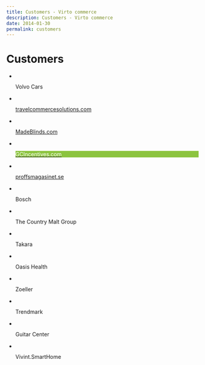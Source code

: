 ```yaml
---
title: Customers - Virto commerce
description: Customers - Virto commerce
date: 2014-01-30
permalink: customers
---
```


<style>
    .customers .list-link.gifts.link-case
    {
        border-color: #8cc43f;
    }

    .customers .list-link.gifts.link-case .list-name
    {
        background: #8cc43f;
        color: #fff;
    }

    .customers .list-link.kitmall.link-case
    {
        border-color: #28c0d2;
    }

    .customers .list-link.kitmall.link-case .list-name
    {
        background: #28c0d2;
        color: #fff;
    }

    .customers .list-link.caromba:hover
    {
        border-color: #333;
    }

    .customers .list-link.caromba:hover .list-name
    {
        background: #333;
        color: #fff;
    }
</style>

<div class="customers">
    <div class="responsive">
        <h1 class="head-title">Customers</h1>
        <ul class="list">
            <li class="list-item">
                <div class="list-link">
                    <figure class="list-img">
                        <img src="/assets/images/casestudies/volvocars-logo.jpg" alt="" class="list-pic">
                    </figure>
                    <div class="list-name">
                        <div class="name">Volvo Cars</div>
                    </div>
                </div>
            </li>                 
            <li class="list-item">
                <a class="list-link" href="http://travelcommercesolutions.com" target="_blank" rel="nofollow">
                    <figure class="list-img">
                        <img src="/assets/images/casestudies/tcs.png" alt="" class="list-pic">
                    </figure>
                    <div class="list-name">
                        <div class="name">travelcommercesolutions.com</div>
                    </div>
                </a>
            </li>    
            <li class="list-item">
                <a class="list-link" href="https://www.madeblinds.com" target="_blank" rel="nofollow">
                    <figure class="list-img">
                        <img src="/assets/images/casestudies/madeblinds.png" alt="" class="list-pic">
                    </figure>
                    <div class="list-name">
                        <div class="name">MadeBlinds.com</div>
                    </div>
                </a>
            </li>    
            <li class="list-item">
                <a class="list-link gifts link-case" href="https://virtocommerce.com/assets/files/gc-case-study.pdf">
                    <figure class="list-img">
                        <img src="https://virtocommerce.com/assets/images/casestudies/gc-logo.jpg" alt="" class="list-pic">
                    </figure>
                    <div class="list-name">
                        <div class="name">GCIncentives.com</div>
                    </div>
                </a>
            </li>   
            <li class="list-item">
                <a class="list-link" href="http://proffsmagasinet.se" target="_blank" rel="nofollow">
                    <figure class="list-img">
                        <img src="/assets/images/casestudies/pm-logo.svg" alt="" class="list-pic">
                    </figure>
                    <div class="list-name">
                        <div class="name">proffsmagasinet.se</div>
                    </div>
                </a>
            </li>
            <li class="list-item">
                <div class="list-link">
                    <figure class="list-img">
                        <img src="/assets/images/casestudies/bosch.png" alt="" class="list-pic">
                    </figure>
                    <div class="list-name">
                        <div class="name">Bosch</div>
                    </div>
                </div>
            </li>              
            <li class="list-item">
                <div class="list-link">
                    <figure class="list-img">
                        <img src="/assets/images/casestudies/country-malt-group.jpg" alt="" class="list-pic">
                    </figure>
                    <div class="list-name">
                        <div class="name">The Country Malt Group</div>
                    </div>
                </div>
            </li>
            <!-- <li class="list-item">
                <div class="list-link">
                    <figure class="list-img">
                        <img src="/assets/images/casestudies/heineken.png" alt="" class="list-pic">
                    </figure>
                    <div class="list-name">
                        <div class="name">Heineken</div>
                    </div>
                </div>
            </li> -->
            <li class="list-item">
                <div class="list-link">
                    <figure class="list-img">
                        <img src="/assets/images/casestudies/takara.png" alt="" class="list-pic">
                    </figure>
                    <div class="list-name">
                        <div class="name">Takara</div>
                    </div>
                </div>
            </li>
            <li class="list-item">
                <div class="list-link">
                    <figure class="list-img">
                        <img src="/assets/images/casestudies/oasis-health.png" alt="" class="list-pic">
                    </figure>
                    <div class="list-name">
                        <div class="name">Oasis Health</div>
                    </div>
                </div>
            </li>
            <li class="list-item">
                <div class="list-link">
                    <figure class="list-img">
                        <img src="/assets/images/casestudies/zoeller.png" alt="" class="list-pic">
                    </figure>
                    <div class="list-name">
                        <div class="name">Zoeller</div>
                    </div>
                </div>
            </li>
            <li class="list-item">
                <div class="list-link">
                    <figure class="list-img">
                        <img src="/assets/images/casestudies/trendmark.png" alt="" class="list-pic">
                    </figure>
                    <div class="list-name">
                        <div class="name">Trendmark</div>
                    </div>
                </div>
            </li>
            <li class="list-item">
                <div class="list-link">
                    <figure class="list-img">
                        <img src="/assets/images/casestudies/guitar-center.png" alt="" class="list-pic">
                    </figure>
                    <div class="list-name">
                        <div class="name">Guitar Center</div>
                    </div>
                </div>
            </li>
            <!-- <li class="list-item">
                <div class="list-link">
                    <figure class="list-img">
                        <img src="/assets/images/casestudies/rainbow.png" alt="" class="list-pic">
                    </figure>
                    <div class="list-name">
                        <div class="name">Rainbow</div>
                    </div>
                </div>
            </li> -->
            <li class="list-item">
                <div class="list-link">
                    <figure class="list-img">
                        <img src="/assets/images/casestudies/vivint-smart-home.png" alt="" class="list-pic">
                    </figure>
                    <div class="list-name">
                        <div class="name">Vivint.SmartHome</div>
                    </div>
                </div>
            </li>
        </ul>
    </div>
</div>
